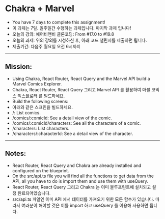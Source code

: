 # Chakra + Marvel
- You have 7 days to complete this assignment!
- 이 과제는 7일. 일주일간 수행하는 과제입니다. 마지막 과제 입니다!
- 오늘의 강의: 에어비앤비 클론코딩: From #17.0 to #19.8
- 오늘의 과제: 위의 강의를 시청하신 후, 아래 코드 챌린지를 제출하면 됩니다.
- 제출기간: 다음주 월요일 오전 6시까지

---
## Mission:
- Using Chakra, React Router, React Query and the Marvel API build a Marvel Comics Explorer.
- Chakra, React Router, React Query 그리고 Marvel API 를 활용하여 마블 코믹스 익스플로러 를 빌드하세요.
- Build the following screens:
- 아래와 같은 스크린을 빌드하세요.
- /: List comics.
- /comics/:comicId: See a detail view of the comic.
- /comics/:comicId/characters: See all the characters of a comic.
- /characters: List characters.
- /characters/:characterId: See a detail view of the character.

---
## Notes:
- React Router, React Query and Chakra are already installed and configured on the blueprint.
- On the src/api.ts file you will find all the functions to get data from the API, all you have to do is import them and use them with useQuery.
- React Router, React Query 그리고 Chakra 는 이미 블루프린트에 설치되고 설정 완료되어있습니다.
- src/api.ts 파일엔 이미 API 에서 데이터를 가져오기 위한 모든 함수가 있습니다. 따라서 여러분이 해야할 것은 이를 import 하고 useQuery 를 이용해 사용하면 됩니다.